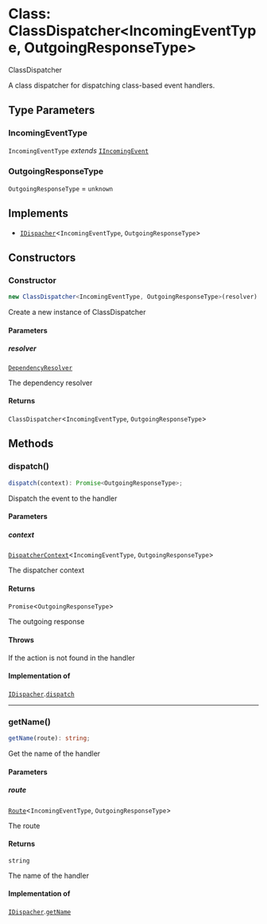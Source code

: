 # Class: ClassDispatcher\<IncomingEventType, OutgoingResponseType\>

ClassDispatcher

A class dispatcher for dispatching class-based event handlers.

## Type Parameters

### IncomingEventType

`IncomingEventType` *extends* [`IIncomingEvent`](../../../declarations/interfaces/IIncomingEvent.md)

### OutgoingResponseType

`OutgoingResponseType` = `unknown`

## Implements

- [`IDispacher`](../../../declarations/interfaces/IDispacher.md)\<`IncomingEventType`, `OutgoingResponseType`\>

## Constructors

### Constructor

```ts
new ClassDispatcher<IncomingEventType, OutgoingResponseType>(resolver): ClassDispatcher<IncomingEventType, OutgoingResponseType>;
```

Create a new instance of ClassDispatcher

#### Parameters

##### resolver

[`DependencyResolver`](../../../declarations/interfaces/DependencyResolver.md)

The dependency resolver

#### Returns

`ClassDispatcher`\<`IncomingEventType`, `OutgoingResponseType`\>

## Methods

### dispatch()

```ts
dispatch(context): Promise<OutgoingResponseType>;
```

Dispatch the event to the handler

#### Parameters

##### context

[`DispatcherContext`](../../../declarations/interfaces/DispatcherContext.md)\<`IncomingEventType`, `OutgoingResponseType`\>

The dispatcher context

#### Returns

`Promise`\<`OutgoingResponseType`\>

The outgoing response

#### Throws

If the action is not found in the handler

#### Implementation of

[`IDispacher`](../../../declarations/interfaces/IDispacher.md).[`dispatch`](../../../declarations/interfaces/IDispacher.md#dispatch)

***

### getName()

```ts
getName(route): string;
```

Get the name of the handler

#### Parameters

##### route

[`Route`](../../../Route/classes/Route.md)\<`IncomingEventType`, `OutgoingResponseType`\>

The route

#### Returns

`string`

The name of the handler

#### Implementation of

[`IDispacher`](../../../declarations/interfaces/IDispacher.md).[`getName`](../../../declarations/interfaces/IDispacher.md#getname)
